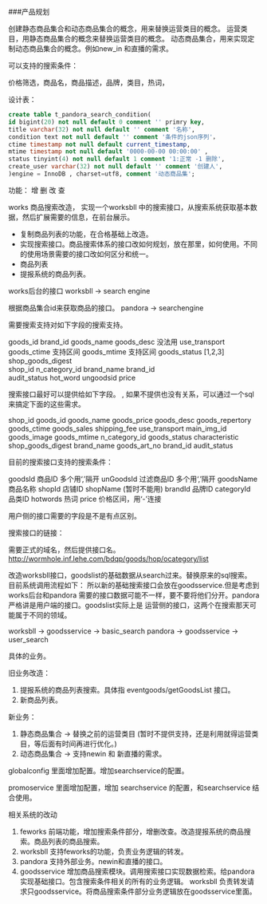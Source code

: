 ###产品规划

创建静态商品集合和动态商品集合的概念，用来替换运营类目的概念。
运营类目，用静态商品集合的概念来替换运营类目的概念。
动态商品集合，用来实现定制动态商品集合的概念。例如new_in 和直播的需求。

可以支持的搜索条件：

价格筛选，商品名，商品描述，品牌，类目，热词，

设计表：

```sql
create table t_pandora_search_condition(
id bigint(20) not null default 0 comment '' primry key,
title varchar(32) not null default '' comment '名称',
condition text not null default '' comment '条件的json序列'，
ctime timestamp not null default current_timestamp,
mtime timestamp not null default '0000-00-00 00:00:00' ,
status tinyint(4) not null default 1 comment '1:正常 -1 删除',
create_user varchar(32) not null default '' comment '创建人',
)engine = InnoDB , charset=utf8, comment '动态商品集';


```
功能： 增 删 改 查

works 商品搜索改造，
实现一个worksbll 中的搜索接口，从搜索系统获取基本数据，然后扩展需要的信息，在前台展示。

- 复制商品列表的功能，在合格基础上改造。
- 实现搜索接口。商品搜索体系的接口改如何规划，放在那里，如何使用。不同的使用场景需要的接口改如何区分和统一。
- 商品列表
- 提报系统的商品列表。

works后台的接口  worksbll -> search engine

根据商品集合id来获取商品的接口。 pandora -> searchengine

需要搜索支持对如下字段的搜索支持。

goods_id 
brand_id
goods_name
goods_desc   没法用
use_transport
goods_ctime 支持区间
goods_mtime 支持区间
goods_status  [1,2,3]
shop_goods_digest   
shop_id
n_category_id
brand_name
brand_id   
audit_status
hot_word
ungoodsid
price

搜索接口最好可以提供给如下字段。 , 如果不提供也没有关系，可以通过一个sql来搞定下面的这些需求。

shop_id
goods_id
goods_name 
goods_price
goods_desc
goods_repertory
goods_ctime
goods_sales
shipping_fee
use_transport
main_img_id
goods_image
goods_mtime 
n_category_id 
goods_status
characteristic
shop_goods_digest
brand_name
goods_art_no 
brand_id
audit_status

目前的搜索接口支持的搜索条件：

goodsId     商品ID      多个用‘,’隔开
unGoodsId   过滤商品ID  多个用‘,’隔开
goodsName   商品名称
shopId      店铺ID
shopName    (暂时不能用)
brandId     品牌ID
categoryId  品类ID
hotwords    热词
price       价格区间，用‘-’连接

用户侧的接口需要的字段是不是有点区别。

搜索接口的链接：

需要正式的域名，然后提供接口名。
http://wormhole.inf.lehe.com/bdqp/goods/hop/ocategory/list


改造worksbll接口，goodslist的基础数据从search过来。替换原来的sql搜索。
目前系统调用流程如下： 所以新的基础搜索接口会放在goodsservice.但是考虑到works后台和pandora
需要的接口数据可能不一样，要不要将他们分开。pandora严格讲是用户端的接口。goodslist实际上是
运营侧的接口，这两个在搜索那天可能属于不同的领域。


worksbll -> goodsservice -> basic_search
pandora  -> goodsservice -> user_search

具体的业务。

旧业务改造：

1. 提报系统的商品列表搜索。具体指 eventgoods/getGoodsList 接口。
2. 新商品列表。


新业务：

1. 静态商品集合 -> 替换之前的运营类目  (暂时不提供支持，还是利用就得运营类目，等后面有时间再进行优化。)
2. 动态商品集合 -> 支持newin 和 新直播的需求。

globalconfig 里面增加配置。增加searchservice的配置。

promoservice 里面增加配置，增加 searchservice 的配置，和searchservice 结合使用。


相关系统的改动

1. feworks   前端功能，增加搜索条件部分，增删改查。改造提报系统的商品搜索。商品列表的商品搜索。
2. worksbll 支持feworks的功能，负责业务逻辑的转发。
3. pandora 支持外部业务。newin和直播的接口。
4. goodsservice  增加商品搜索模块。调用搜索接口实现数据检索。给pandora实现基础接口。包含搜索条件相关的所有的业务逻辑。
   worksbll 负责转发请求只goodsservice。将商品搜索条件部分业务逻辑放在goodsservice里面。



